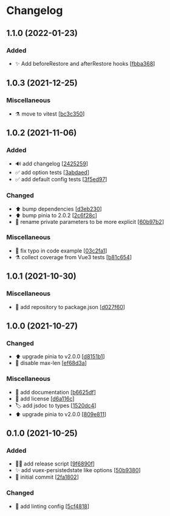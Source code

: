 # Changelog

<a name="1.1.0"></a>
## 1.1.0 (2022-01-23)

### Added

- ✨ Add beforeRestore and afterRestore hooks [[fbba368](https://github.com/prazdevs/pinia-plugin-persistedstate/commit/fbba368c1ca13e06bfa024fd47781ff692406b7c)]

<a name="1.0.3"></a>
## 1.0.3 (2021-12-25)

### Miscellaneous

- ⚗️ move to vitest [[bc3c350](https://github.com/prazdevs/pinia-plugin-persistedstate/commit/bc3c3508fc02610e6e11c58aa5adc1754edf2b95)]

<a name="1.0.2"></a>
## 1.0.2 (2021-11-06)

### Added

- 🔊 add changelog [[2425259](https://github.com/prazdevs/pinia-plugin-persistedstate/commit/242525956b3cd4aac115a8901da432b17df35b8b)]
- ✅ add option tests [[3abdaed](https://github.com/prazdevs/pinia-plugin-persistedstate/commit/3abdaed2b2d409a961d04e422408800e47715e6f)]
- ✅ add default config tests [[3f5ed97](https://github.com/prazdevs/pinia-plugin-persistedstate/commit/3f5ed9723ceff7782ac2879f40ddcf5b7a020e41)]

### Changed

- ⬆️ bump dependencies [[d3eb230](https://github.com/prazdevs/pinia-plugin-persistedstate/commit/d3eb230d64b11e1486dfa6b476badabaee308e81)]
- ⬆️ bump pinia to 2.0.2 [[2c6f28c](https://github.com/prazdevs/pinia-plugin-persistedstate/commit/2c6f28c4934c6a1ba606e3c096e44fd04331ec5a)]
- 🚚 rename private parameters to be more explicit [[60b97b2](https://github.com/prazdevs/pinia-plugin-persistedstate/commit/60b97b2cba22e0923f36551108805ed551c96fed)]

### Miscellaneous

- 📝 fix typo in code example [[03c2fa1](https://github.com/prazdevs/pinia-plugin-persistedstate/commit/03c2fa1e6f9cc3ca1b619f9da07155863e15f1dc)]
- ⚗️ collect coverage from Vue3 tests [[b81c654](https://github.com/prazdevs/pinia-plugin-persistedstate/commit/b81c6544381153578481d6c9d02dcb39eb58573c)]


<a name="1.0.1"></a>
## 1.0.1 (2021-10-30)

### Miscellaneous

- 📝 add repository to package.json [[d027f60](https://github.com/prazdevs/pinia-plugin-persistedstate/commit/d027f6061d98d307d8ecc845af619fdffbdad31c)]


<a name="1.0.0"></a>
## 1.0.0 (2021-10-27)

### Changed

- ⬆️ upgrade pinia to v2.0.0 [[d8151b1](https://github.com/prazdevs/pinia-plugin-persistedstate/commit/d8151b12a552cf0ee7d8ef3ed6ab5fe6f04fdf67)]
- 🎨 disable max-len [[ef68d3a](https://github.com/prazdevs/pinia-plugin-persistedstate/commit/ef68d3ac37879388e582d291618eb2dcd6642257)]

### Miscellaneous

- 📝 add documentation [[b6625df](https://github.com/prazdevs/pinia-plugin-persistedstate/commit/b6625dfb2d84f8163f48ece27d921ed3bc3ce6ae)]
- 📄 add license [[d6a116c](https://github.com/prazdevs/pinia-plugin-persistedstate/commit/d6a116c396ffcf31597c70c5a68b8af78b27772d)]
- 🏷️ add jsdoc to types [[1520dc4](https://github.com/prazdevs/pinia-plugin-persistedstate/commit/1520dc497b29391b47a335a95c5ca4037c0fff5c)]
- ⬆️ upgrade pinia to v2.0.0 [[809e811](https://github.com/prazdevs/pinia-plugin-persistedstate/commit/809e8116d83dcc1021582ecf7d33fcf3d8116c1a)]


<a name="0.1.0"></a>
## 0.1.0 (2021-10-25)

### Added

- 👷‍♂️ add release script [[9f6890f](https://github.com/prazdevs/pinia-plugin-persistedstate/commit/9f6890f6b616310fd38e3f9a15f1f19fc6b85ec5)]
- ✨ add vuex-persistedstate like options [[50b9380](https://github.com/prazdevs/pinia-plugin-persistedstate/commit/50b938029c397ce00bb67e5602eff0aa719763fd)]
- 🎉 initial commit [[2fa1802](https://github.com/prazdevs/pinia-plugin-persistedstate/commit/2fa1802c3eda8fa098697d359d752b10799a30eb)]

### Changed

- 🎨 add linting config [[5cf4818](https://github.com/prazdevs/pinia-plugin-persistedstate/commit/5cf48184b2942f31b6b192d2753deafcd7a6179c)]


